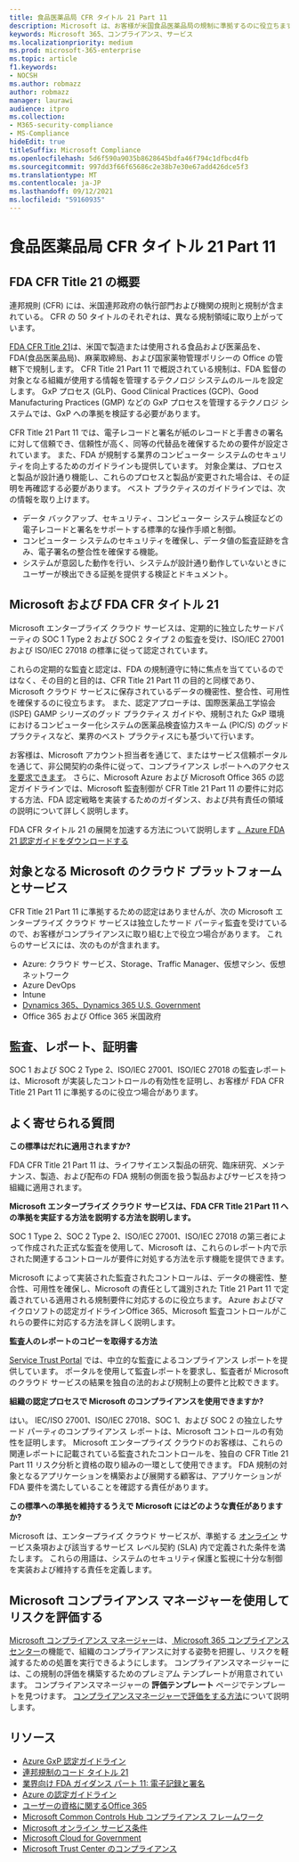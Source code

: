 ```yaml
---
title: 食品医薬品局 CFR タイトル 21 Part 11
description: Microsoft は、お客様が米国食品医薬品局の規制に準拠するのに役立ちます。
keywords: Microsoft 365、コンプライアンス、サービス
ms.localizationpriority: medium
ms.prod: microsoft-365-enterprise
ms.topic: article
f1.keywords:
- NOCSH
ms.author: robmazz
author: robmazz
manager: laurawi
audience: itpro
ms.collection:
- M365-security-compliance
- MS-Compliance
hideEdit: true
titleSuffix: Microsoft Compliance
ms.openlocfilehash: 5d6f590a9035b8628645bdfa46f794c1dfbcd4fb
ms.sourcegitcommit: 997dd3f66f65686c2e38b7e30e67add426dce5f3
ms.translationtype: MT
ms.contentlocale: ja-JP
ms.lasthandoff: 09/12/2021
ms.locfileid: "59160935"
---
```

# <a name="food-and-drug-administration-cfr-title-21-part-11"></a>食品医薬品局 CFR タイトル 21 Part 11

## <a name="fda-cfr-title-21-overview"></a>FDA CFR Title 21 の概要

連邦規則 (CFR) には、米国連邦政府の執行部門および機関の規則と規制が含まれている。 CFR の 50 タイトルのそれぞれは、異なる規制領域に取り上がっています。

[FDA CFR Title 21](https://aka.ms/FDA-CFR)は、米国で製造または使用される食品および医薬品を、FDA(食品医薬品局)、麻薬取締局、および国家薬物管理ポリシーの Office の管轄下で規制します。 CFR Title 21 Part 11 で概説されている規制は、FDA 監督の対象となる組織が使用する情報を管理するテクノロジ システムのルールを設定します。 GxP プロセス (GLP)、Good Clinical Practices (GCP)、Good Manufacturing Practices (GMP) などの GxP プロセスを管理するテクノロジ システムでは、GxP への準拠を検証する必要があります。

CFR Title 21 Part 11 では、電子レコードと署名が紙のレコードと手書きの署名に対して信頼でき、信頼性が高く、同等の代替品を確保するための要件が設定されています。 また、FDA が規制する業界のコンピューター システムのセキュリティを向上するためのガイドラインも提供しています。 対象企業は、プロセスと製品が設計通り機能し、これらのプロセスと製品が変更された場合は、その証明を再確認する必要があります。 ベスト プラクティスのガイドラインでは、次の情報を取り上けます。

- データ バックアップ、セキュリティ、コンピューター システム検証などの電子レコードと署名をサポートする標準的な操作手順と制御。
- コンピューター システムのセキュリティを確保し、データ値の監査証跡を含み、電子署名の整合性を確保する機能。
- システムが意図した動作を行い、システムが設計通り動作していないときにユーザーが検出できる証拠を提供する検証とドキュメント。

## <a name="microsoft-and-fda-cfr-title-21"></a>Microsoft および FDA CFR タイトル 21

Microsoft エンタープライズ クラウド サービスは、定期的に独立したサードパーティの SOC 1 Type 2 および SOC 2 タイプ 2 の監査を受け、ISO/IEC 27001 および ISO/IEC 27018 の標準に従って認定されています。

これらの定期的な監査と認定は、FDA の規制遵守に特に焦点を当てているのではなく、その目的と目的は、CFR Title 21 Part 11 の目的と同様であり、Microsoft クラウド サービスに保存されているデータの機密性、整合性、可用性を確保するのに役立ちます。 また、認定アプローチは、国際医薬品工学協会 (ISPE) GAMP シリーズのグッド プラクティス ガイドや、規制された GxP 環境におけるコンピューター化システムの医薬品検査協力スキーム (PIC/S) のグッド プラクティスなど、業界のベスト プラクティスにも基づいて行います。

お客様は、Microsoft アカウント担当者を通じて、またはサービス信頼ポータルを通じて、非公開契約の条件に従って、コンプライアンス レポートへのアクセス [を要求できます](https://aka.ms/stphelp)。 さらに、Microsoft Azure および Microsoft Office 365 の認定ガイドラインでは、Microsoft 監査制御が CFR Title 21 Part 11 の要件に対応する方法、FDA 認定戦略を実装するためのガイダンス、および共有責任の領域の説明について詳しく説明します。

FDA CFR タイトル 21 の展開を加速する方法について説明します [。Azure FDA 21 認定ガイドをダウンロードする](https://go.microsoft.com/fwlink/p/?linkid=2086604)

## <a name="microsoft-in-scope-cloud-platforms--services"></a>対象となる Microsoft のクラウド プラットフォームとサービス

CFR Title 21 Part 11 に準拠するための認定はありませんが、次の Microsoft エンタープライズ クラウド サービスは独立したサード パーティ監査を受けているので、お客様がコンプライアンスに取り組む上で役立つ場合があります。 これらのサービスには、次のものが含まれます。

- Azure: クラウド サービス、Storage、Traffic Manager、仮想マシン、仮想ネットワーク
- Azure DevOps
- Intune
- [Dynamics 365、Dynamics 365 U.S. Government](https://aka.ms/d365-compliance-list)
- Office 365 および Office 365 米国政府

## <a name="audits-reports-and-certificates"></a>監査、レポート、証明書

SOC 1 および SOC 2 Type 2、ISO/IEC 27001、ISO/IEC 27018 の監査レポートは、Microsoft が実装したコントロールの有効性を証明し、お客様が FDA CFR Title 21 Part 11 に準拠するのに役立つ場合があります。

## <a name="frequently-asked-questions"></a>よく寄せられる質問

**この標準はだれに適用されますか?**

FDA CFR Title 21 Part 11 は、ライフサイエンス製品の研究、臨床研究、メンテナンス、製造、および配布の FDA 規制の側面を扱う製品およびサービスを持つ組織に適用されます。

**Microsoft エンタープライズ クラウド サービスは、FDA CFR Title 21 Part 11 への準拠を実証する方法を説明する方法を説明します。**

SOC 1 Type 2、SOC 2 Type 2、ISO/IEC 27001、ISO/IEC 27018 の第三者によって作成された正式な監査を使用して、Microsoft は、これらのレポート内で示された関連するコントロールが要件に対処する方法を示す機能を提供できます。

Microsoft によって実装された監査されたコントロールは、データの機密性、整合性、可用性を確保し、Microsoft の責任として識別された Title 21 Part 11 で定義されている適用される規制要件に対応するのに役立ちます。 Azure およびマイクロソフトの認定ガイドラインOffice 365、Microsoft 監査コントロールがこれらの要件に対応する方法を詳しく説明します。

**監査人のレポートのコピーを取得する方法**

[Service Trust Portal](https://aka.ms/stphelp) では、中立的な監査によるコンプライアンス レポートを提供しています。 ポータルを使用して監査レポートを要求し、監査者が Microsoft のクラウド サービスの結果を独自の法的および規制上の要件と比較できます。

**組織の認定プロセスで Microsoft のコンプライアンスを使用できますか?**

はい。 IEC/ISO 27001、ISO/IEC 27018、SOC 1、および SOC 2 の独立したサード パーティのコンプライアンス レポートは、Microsoft コントロールの有効性を証明します。 Microsoft エンタープライズ クラウドのお客様は、これらの関連レポートに記載されている監査されたコントロールを、独自の CFR Title 21 Part 11 リスク分析と資格の取り組みの一環として使用できます。 FDA 規制の対象となるアプリケーションを構築および展開する顧客は、アプリケーションが FDA 要件を満たしていることを確認する責任があります。

**この標準への準拠を維持するうえで Microsoft にはどのような責任がありますか?**

Microsoft は、エンタープライズ クラウド サービスが、準拠する [オンライン](https://www.microsoftvolumelicensing.com/DocumentSearch.aspx?Mode=3&DocumentTypeId=31) サービス条項および該当するサービス レベル契約 (SLA) 内で定義された条件を満たします。 これらの用語は、システムのセキュリティ保護と監視に十分な制御を実装および維持する責任を定義します。

## <a name="use-microsoft-compliance-manager-to-assess-your-risk"></a>Microsoft コンプライアンス マネージャーを使用してリスクを評価する

[Microsoft コンプライアンス マネージャー](/microsoft-365/compliance/compliance-manager)は、[ Microsoft 365 コンプライアンス センター](/microsoft-365/compliance/microsoft-365-compliance-center)の機能で、組織のコンプライアンスに対する姿勢を把握し、リスクを軽減するための処置を実行できるようにします。 コンプライアンスマネージャーには、この規制の評価を構築するためのプレミアム テンプレートが用意されています。 コンプライアンスマネージャーの **評価テンプレート** ページでテンプレートを見つけます。 [コンプライアンスマネージャーで評価をする方法](/microsoft-365/compliance/compliance-manager-assessments)について説明します。

## <a name="resources"></a>リソース

- [Azure GxP 認定ガイドライン](https://aka.ms/gxpcompliance)
- [連邦規制のコード タイトル 21](https://aka.ms/FDA-CFR)
- [業界向け FDA ガイダンス パート 11: 電子記録と署名](https://www.fda.gov/RegulatoryInformation/Guidances/ucm125067.htm)
- [Azure の認定ガイドライン](https://aka.ms/azurefda21cfrpart11qualguide)
- [ユーザーの資格に関するOffice 365](https://aka.ms/o365-qualification-guideline)
- [Microsoft Common Controls Hub コンプライアンス フレームワーク](https://www.microsoft.com/trust-center/compliance/compliance-overview)
- [Microsoft オンライン サービス条件](https://aka.ms/Online-Services-Terms)
- [Microsoft Cloud for Government](https://aka.ms/govt-cloud)
- [Microsoft Trust Center のコンプライアンス](https://www.microsoft.com/trust-center/compliance/compliance-overview)

